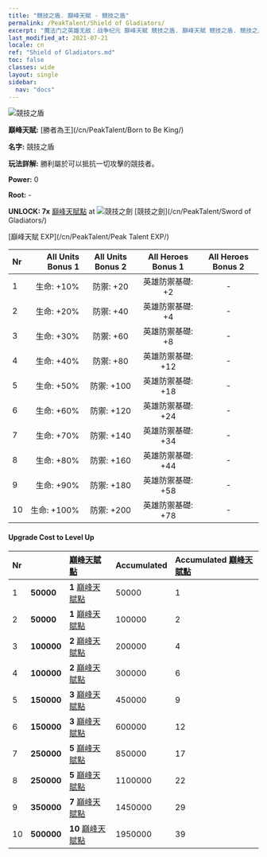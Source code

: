 ```yaml
---
title: "競技之盾. 巔峰天賦 - 競技之盾"
permalink: /PeakTalent/Shield of Gladiators/
excerpt: "魔法门之英雄无敌：战争纪元 巔峰天賦 競技之盾. 巔峰天賦 競技之盾. 競技之盾"
last_modified_at: 2021-07-21
locale: cn
ref: "Shield of Gladiators.md"
toc: false
classes: wide
layout: single
sidebar:
  nav: "docs"
---
```


  ![競技之盾](/images/pt/talent_4102.png)

  **巔峰天賦:** [勝者為王](/cn/PeakTalent/Born to Be King/)

  **名字:** 競技之盾

  **玩法詳解:** 勝利屬於可以抵抗一切攻擊的競技者。

  **Power:** 0

  **Root:** -

  **UNLOCK: 7x** [巔峰天賦點](/cn/Items/con_934/) at ![競技之劍](/images/pt/talent_4101.png) [競技之劍](/cn/PeakTalent/Sword of Gladiators/)

  [巔峰天賦 EXP](/cn/PeakTalent/Peak Talent EXP/)

  | Nr | All Units Bonus 1 | All Units Bonus 2 | All Heroes Bonus 1 | All Heroes Bonus 2 |
  |:---|--------------:|:-------------:|:-------------:|:-------------:|
  | 1 | 生命: +10% | 防禦: +20 | 英雄防禦基礎: +2 | - |
  | 2 | 生命: +20% | 防禦: +40 | 英雄防禦基礎: +4 | - |
  | 3 | 生命: +30% | 防禦: +60 | 英雄防禦基礎: +8 | - |
  | 4 | 生命: +40% | 防禦: +80 | 英雄防禦基礎: +12 | - |
  | 5 | 生命: +50% | 防禦: +100 | 英雄防禦基礎: +18 | - |
  | 6 | 生命: +60% | 防禦: +120 | 英雄防禦基礎: +24 | - |
  | 7 | 生命: +70% | 防禦: +140 | 英雄防禦基礎: +34 | - |
  | 8 | 生命: +80% | 防禦: +160 | 英雄防禦基礎: +44 | - |
  | 9 | 生命: +90% | 防禦: +180 | 英雄防禦基礎: +58 | - |
  | 10 | 生命: +100% | 防禦: +200 | 英雄防禦基礎: +78 | - |


#### Upgrade Cost to Level Up

  | Nr | <i class="fas fa-coins"/> | [巔峰天賦點](/cn/Items/con_934/) | Accumulated <i class="fas fa-coins"/> | Accumulated [巔峰天賦點](/cn/Items/con_934/) |
  |:---|:--------------|:-------------|:-------------|:-------------|
  | 1 | **50000** | **1** [巔峰天賦點](/cn/Items/con_934/) | 50000 | 1 |
  | 2 | **50000** | **1** [巔峰天賦點](/cn/Items/con_934/) | 100000 | 2 |
  | 3 | **100000** | **2** [巔峰天賦點](/cn/Items/con_934/) | 200000 | 4 |
  | 4 | **100000** | **2** [巔峰天賦點](/cn/Items/con_934/) | 300000 | 6 |
  | 5 | **150000** | **3** [巔峰天賦點](/cn/Items/con_934/) | 450000 | 9 |
  | 6 | **150000** | **3** [巔峰天賦點](/cn/Items/con_934/) | 600000 | 12 |
  | 7 | **250000** | **5** [巔峰天賦點](/cn/Items/con_934/) | 850000 | 17 |
  | 8 | **250000** | **5** [巔峰天賦點](/cn/Items/con_934/) | 1100000 | 22 |
  | 9 | **350000** | **7** [巔峰天賦點](/cn/Items/con_934/) | 1450000 | 29 |
  | 10 | **500000** | **10** [巔峰天賦點](/cn/Items/con_934/) | 1950000 | 39 |
